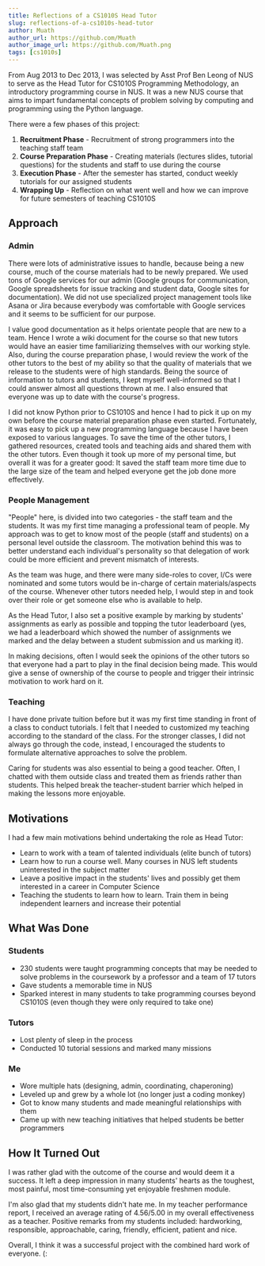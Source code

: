```yaml
---
title: Reflections of a CS1010S Head Tutor
slug: reflections-of-a-cs1010s-head-tutor
author: Muath
author_url: https://github.com/Muath
author_image_url: https://github.com/Muath.png
tags: [cs1010s]
---
```


From Aug 2013 to Dec 2013, I was selected by Asst Prof Ben Leong of NUS to serve as the Head Tutor for CS1010S Programming Methodology, an introductory programming course in NUS. It was a new NUS course that aims to impart fundamental concepts of problem solving by computing and programming using the Python language.<!--truncate-->

There were a few phases of this project:

1. **Recruitment Phase** - Recruitment of strong programmers into the teaching staff team
1. **Course Preparation Phase** - Creating materials (lectures slides, tutorial questions) for the students and staff to use during the course
1. **Execution Phase** - After the semester has started, conduct weekly tutorials for our assigned students
1. **Wrapping Up** - Reflection on what went well and how we can improve for future semesters of teaching CS1010S

## Approach

### Admin

There were lots of administrative issues to handle, because being a new course, much of the course materials had to be newly prepared. We used tons of Google services for our admin (Google groups for communication, Google spreadsheets for issue tracking and student data, Google sites for documentation). We did not use specialized project management tools like Asana or Jira because everybody was comfortable with Google services and it seems to be sufficient for our purpose.

I value good documentation as it helps orientate people that are new to a team. Hence I wrote a wiki document for the course so that new tutors would have an easier time familiarizing themselves with our working style. Also, during the course preparation phase, I would review the work of the other tutors to the best of my ability so that the quality of materials that we release to the students were of high standards. Being the source of information to tutors and students, I kept myself well-informed so that I could answer almost all questions thrown at me. I also ensured that everyone was up to date with the course's progress.

I did not know Python prior to CS1010S and hence I had to pick it up on my own before the course material preparation phase even started. Fortunately, it was easy to pick up a new programming language because I have been exposed to various languages. To save the time of the other tutors, I gathered resources, created tools and teaching aids and shared them with the other tutors. Even though it took up more of my personal time, but overall it was for a greater good: It saved the staff team more time due to the large size of the team and helped everyone get the job done more effectively.

### People Management

"People" here, is divided into two categories - the staff team and the students. It was my first time managing a professional team of people. My approach was to get to know most of the people (staff and students) on a personal level outside the classroom. The motivation behind this was to better understand each individual's personality so that delegation of work could be more efficient and prevent mismatch of interests.

As the team was huge, and there were many side-roles to cover, I/Cs were nominated and some tutors would be in-charge of certain materials/aspects of the course. Whenever other tutors needed help, I would step in and took over their role or get someone else who is available to help.

As the Head Tutor, I also set a positive example by marking by students' assignments as early as possible and topping the tutor leaderboard (yes, we had a leaderboard which showed the number of assignments we marked and the delay between a student submission and us marking it).

In making decisions, often I would seek the opinions of the other tutors so that everyone had a part to play in the final decision being made. This would give a sense of ownership of the course to people and trigger their intrinsic motivation to work hard on it.

### Teaching

I have done private tuition before but it was my first time standing in front of a class to conduct tutorials. I felt that I needed to customized my teaching according to the standard of the class. For the stronger classes, I did not always go through the code, instead, I encouraged the students to formulate alternative approaches to solve the problem.

Caring for students was also essential to being a good teacher. Often, I chatted with them outside class and treated them as friends rather than students. This helped break the teacher-student barrier which helped in making the lessons more enjoyable.

## Motivations

I had a few main motivations behind undertaking the role as Head Tutor:

- Learn to work with a team of talented individuals (elite bunch of tutors)
- Learn how to run a course well. Many courses in NUS left students uninterested in the subject matter
- Leave a positive impact in the students' lives and possibly get them interested in a career in Computer Science
- Teaching the students to learn how to learn. Train them in being independent learners and increase their potential

## What Was Done

### Students

- 230 students were taught programming concepts that may be needed to solve problems in the coursework by a professor and a team of 17 tutors
- Gave students a memorable time in NUS
- Sparked interest in many students to take programming courses beyond CS1010S (even though they were only required to take one)

### Tutors

- Lost plenty of sleep in the process
- Conducted 10 tutorial sessions and marked many missions

### Me

- Wore multiple hats (designing, admin, coordinating, chaperoning)
- Leveled up and grew by a whole lot (no longer just a coding monkey)
- Got to know many students and made meaningful relationships with them
- Came up with new teaching initiatives that helped students be better programmers

## How It Turned Out

I was rather glad with the outcome of the course and would deem it a success. It left a deep impression in many students' hearts as the toughest, most painful, most time-consuming yet enjoyable freshmen module.

I'm also glad that my students didn't hate me. In my teacher performance report, I received an average rating of 4.56/5.00 in my overall effectiveness as a teacher. Positive remarks from my students included: hardworking, responsible, approachable, caring, friendly, efficient, patient and nice.

Overall, I think it was a successful project with the combined hard work of everyone. (:
